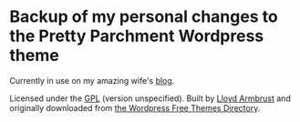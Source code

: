 # Backup of my personal changes to the Pretty Parchment Wordpress theme

Currently in use on my amazing wife's [blog](http://karendelabar.com/).

Licensed under the [GPL](http://www.opensource.org/licenses/gpl-license.php) (version unspecified).  Built by [Lloyd Armbrust](http://lloydmedia.com/) and originally downloaded from [the Wordpress Free Themes Directory](http://wordpress.org/extend/themes/pretty-parchment).
